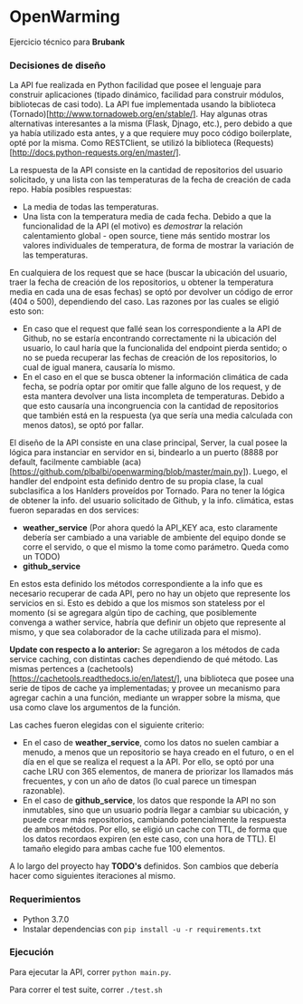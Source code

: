 # OpenWarming
Ejercicio técnico para **Brubank**

### Decisiones de diseño
La API fue realizada en Python facilidad que posee el lenguaje para construir aplicaciones 
(tipado dinámico, facilidad para construir módulos, bibliotecas de casi todo). La API
fue implementada usando la biblioteca (Tornado)[http://www.tornadoweb.org/en/stable/]. Hay algunas otras alternativas interesantes a la misma (Flask, Djnago, etc.), pero debido a que ya había utilizado esta antes, y a que requiere muy poco código boilerplate, opté por la misma. Como RESTClient, se utilizó la biblioteca (Requests)[http://docs.python-requests.org/en/master/].

La respuesta de la API consiste en la cantidad de repositorios del usuario solicitado, y una lista con las temperaturas de la fecha de creación de cada repo. Había posibles respuestas:
- La media de todas las temperaturas.
- Una lista con la temperatura media de cada fecha.
Debido a que la funcionalidad de la API (el motivo) es *demostrar* la relación calentamiento global - open source, tiene más sentido mostrar los valores individuales de temperatura, de forma de mostrar la variación de las temperaturas.

En cualquiera de los request que se hace (buscar la ubicación del usuario, traer la fecha de creación de los repositorios, u obtener la temperatura media en cada una de esas fechas) se optó por devolver un código de error (404 o 500), dependiendo del caso. Las razones por las cuales se eligió esto son:
- En caso que el request que fallé sean los correspondiente a la API de Github, no se estaría encontrando correctamente ni la ubicación del usuario, lo caul haría que la funcionalida del endpoint pierda sentido; o no se pueda recuperar las fechas de creación de los repositorios, lo cual de igual manera, causaría lo mismo.
- En el caso en el que se busca obtener la información climática de cada fecha, se podría optar por omitir que falle alguno de los request, y de esta mantera devolver una lista incompleta de temperaturas. Debido a que esto causaría una incongruencia con la cantidad de repositorios que también está en la respuesta (ya que sería una media calculada con menos datos), se optó por fallar.

El diseño de la API consiste en una clase principal, Server, la cual posee la lógica para instanciar en servidor en si, bindearlo a un puerto (8888 por default, facilmente cambiable (aca)[https://github.com/plbalbi/openwarming/blob/master/main.py]). Luego, el handler del endpoint esta definido dentro de su propia clase, la cual subclasifica a los Hanlders proveídos por Tornado. Para no tener la lógica de obtener la info. del usuario solicitado de Github, y la info. climática, estas fueron separadas en dos services:
- **weather_service** (Por ahora quedó la API_KEY aca, esto claramente debería ser cambiado a una variable de ambiente del equipo donde se corre el servido, o que el mismo la tome como parámetro. Queda como un TODO)
- **github_service**

En estos esta definido los métodos correspondiente a la info que es necesario recuperar de cada API, pero no hay un objeto que represente los servicios en si. Esto es debido a que los mismos son stateless por el momento (si se agregara algún tipo de caching, que posiblemente convenga a wather service, habría que definir un objeto que represente al mismo, y que sea colaborador de la cache utilizada para el mismo).

**Update con respecto a lo anterior:**
Se agregaron a los métodos de cada service caching, con distintas caches dependiendo de qué método. Las mismas pertences a (cachetools)[https://cachetools.readthedocs.io/en/latest/], una biblioteca que posee una serie de tipos de cache ya implementadas; y provee un mecanismo para agregar cachin a una función, mediante un wrapper sobre la misma, que usa como clave los argumentos de la función.

Las caches fueron elegidas con el siguiente criterio:
- En el caso de **weather_service**, como los datos no suelen cambiar a menudo, a menos que un repositorio se haya creado en el futuro, o en el día en el que se realiza el request a la API. Por ello, se optó por una cache LRU con 365 elementos, de manera de priorizar los llamados más frecuentes, y con un año de datos (lo cual parece un timespan razonable).
- En el caso de **github_service**, los datos que responde la API no son inmutables, sino que un usuario podría llegar a cambiar su ubicación, y puede crear más repositorios, cambiando potencialmente la respuesta de ambos métodos. Por ello, se eligió un cache con TTL, de forma que los datos recordaos expiren (en este caso, con una hora de TTL). El tamaño elegido para ambas cache fue 100 elementos.

A lo largo del proyecto hay **TODO's** definidos. Son cambios que debería hacer como siguientes iteraciones al mismo.

### Requerimientos
- Python 3.7.0
- Instalar dependencias con ```pip install -u -r requirements.txt```

### Ejecución
Para ejecutar la API, correr ```python main.py```.

Para correr el test suite, correr ```./test.sh```